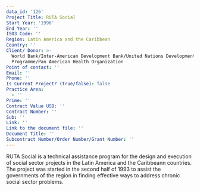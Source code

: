 ```yaml
---
data_id: '126'
Project Title: RUTA Social
Start Year: '1996'
End Year: ''
ISO3 Code: ''
Region: Latin America and the Caribbean
Country: ''
Client/ Donor: >-
  World Bank/Inter-American Development Bank/United Nations Development
  Programme/Pan American Health Organization
Point of contact: ''
Email: ''
Phone: ''
Is Current Project? (true/false): false
Practice Area:
  - ''
Prime: ''
Contract Value USD: ''
Contract Number: ''
Sub: ''
Link: ''
Link to the document file: ''
Document Title: ''
Subcontract Number/Order Number/Grant Number: ''
---
```



RUTA Social is a technical assistance program for the design and execution of social sector projects in the Latin America and the Caribbeann countries. The project was started in the second half of 1993 to assist the governments of the region in finding effective ways to address chronic social sector problems.